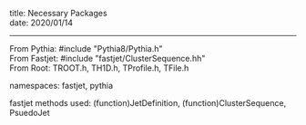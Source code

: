 title: Necessary Packages <br />
date: 2020/01/14 <br />

----------

From Pythia: #include "Pythia8/Pythia.h" <br />
From Fastjet: #include "fastjet/ClusterSequence.hh" <br />
From Root: TROOT.h, TH1D.h, TProfile.h, TFile.h <br />

namespaces: fastjet, pythia

fastjet methods used: (function)JetDefinition, (function)ClusterSequence, PsuedoJet
